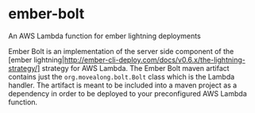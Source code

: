 # ember-bolt
An AWS Lambda function for ember lightning deployments

Ember Bolt is an implementation of the server side component of the [ember lightning|http://ember-cli-deploy.com/docs/v0.6.x/the-lightning-strategy/] strategy for AWS Lambda. The Ember Bolt maven artifact contains just the `org.movealong.bolt.Bolt` class which is the Lambda handler. The artifact is meant to be included into a maven project as a dependency in order to be deployed to your preconfigured AWS Lambda function.
